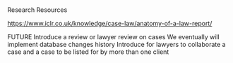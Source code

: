#

Research Resources

https://www.iclr.co.uk/knowledge/case-law/anatomy-of-a-law-report/

FUTURE
Introduce a review or lawyer review on cases
We eventually will implement database changes history
Introduce for lawyers to collaborate a case and a case to be listed for by more than one client
